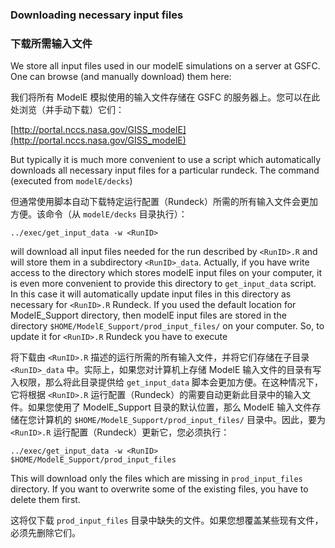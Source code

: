 ### Downloading necessary input files
### 下载所需输入文件

We store all input files used in our modelE simulations on a server at GSFC. One can browse (and manually download) them here:

我们将所有 ModelE 模拟使用的输入文件存储在 GSFC 的服务器上。您可以在此处浏览（并手动下载）它们：

[http://portal.nccs.nasa.gov/GISS_modelE](http://portal.nccs.nasa.gov/GISS_modelE)

But typically it is much more convenient to use a script which automatically downloads all necessary input files for a particular rundeck. The command (executed from `modelE/decks`)

但通常使用脚本自动下载特定运行配置（Rundeck）所需的所有输入文件会更加方便。该命令（从 `modelE/decks` 目录执行）：

```
../exec/get_input_data -w <RunID>
```

will download all input files needed for the run described by `<RunID>.R` and will store them in a subdirectory `<RunID>_data`. Actually, if you have write access to the directory which stores modelE input files on your computer, it is even more convenient to provide this directory to `get_input_data` script. In this case it will automatically update input files in this directory as necessary for `<RunID>.R` Rundeck. If you used the default location for ModelE_Support directory, then modelE input files are stored in the directory `$HOME/ModelE_Support/prod_input_files/` on your computer. So, to update it for `<RunID>.R` Rundeck you have to execute

将下载由 `<RunID>.R` 描述的运行所需的所有输入文件，并将它们存储在子目录 `<RunID>_data` 中。实际上，如果您对计算机上存储 ModelE 输入文件的目录有写入权限，那么将此目录提供给 `get_input_data` 脚本会更加方便。在这种情况下，它将根据 `<RunID>.R` 运行配置（Rundeck）的需要自动更新此目录中的输入文件。如果您使用了 ModelE_Support 目录的默认位置，那么 ModelE 输入文件存储在您计算机的 `$HOME/ModelE_Support/prod_input_files/` 目录中。因此，要为 `<RunID>.R` 运行配置（Rundeck）更新它，您必须执行：

```
../exec/get_input_data -w <RunID> $HOME/ModelE_Support/prod_input_files
```

This will download only the files which are missing in `prod_input_files` directory. If you want to overwrite some of the existing files, you have to delete them first.

这将仅下载 `prod_input_files` 目录中缺失的文件。如果您想覆盖某些现有文件，必须先删除它们。